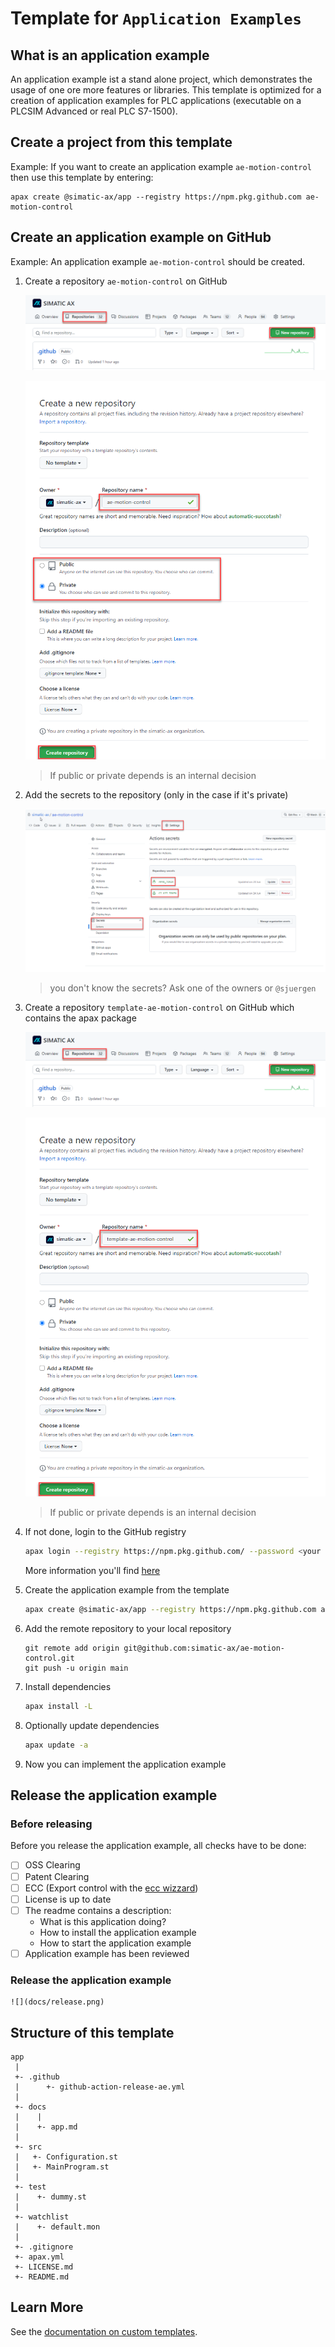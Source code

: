 # Template for `Application Examples`

## What is an application example

An application example ist a stand alone project, which demonstrates the usage of one ore more features or libraries. This template is optimized for a creation of application examples for PLC applications (executable on a PLCSIM Advanced or real PLC S7-1500).

## Create a project from this template

Example: If you want to create an application example `ae-motion-control` then use this template by entering:

```
apax create @simatic-ax/app --registry https://npm.pkg.github.com ae-motion-control
```

## Create an application example on GitHub

Example: An application example `ae-motion-control` should be created.

1. Create a repository `ae-motion-control` on GitHub

    ![](docs/newrepo.png)

    ![](docs/newrepo2.png)

    > If public or private depends is an internal decision

1. Add the secrets to the repository (only in the case if it's private)

    ![](docs/secrets.png)

   > you don't know the secrets? Ask one of the owners or `@sjuergen`

1. Create a repository `template-ae-motion-control` on GitHub which contains the apax package

    ![](docs/newrepo.png)

    ![](docs/newrepo3.png)

    > If public or private depends is an internal decision

1. If not done, login to the GitHub registry

    ```bash
    apax login --registry https://npm.pkg.github.com/ --password <your personal access token>
    ```

    More information you'll find [here](https://github.com/simatic-ax/.sharedstuff/blob/main/doc/personalaccesstoken.md)

1. Create the application example from the template

    ```bash
    apax create @simatic-ax/app --registry https://npm.pkg.github.com ae-motion-control
    ```

1. Add the remote repository to your local repository

    ```
    git remote add origin git@github.com:simatic-ax/ae-motion-control.git
    git push -u origin main
    ```

1. Install dependencies

      ```bash
      apax install -L
      ```

1. Optionally update dependencies

      ```bash
      apax update -a
      ```

1. Now you can implement the application example

## Release the application example

### Before releasing

Before you release the application example, all checks have to be done:

- [ ] OSS Clearing
- [ ] Patent Clearing
- [ ] ECC (Export control with the [ecc wizzard](https://code-ops.code.siemens.io/ecc-wizard/))
- [ ] License is up to date
- [ ] The readme contains a description:
  - What is this application doing?
  - How to install the application example
  - How to start the application example
- [ ] Application example has been reviewed

### Release the application example

    ![](docs/release.png)

## Structure of this template

```
app
 |
 +- .github
 |      +- github-action-release-ae.yml
 |
 +- docs
 |    |
 |    +- app.md
 |
 +- src
 |   +- Configuration.st
 |   +- MainProgram.st
 |
 +- test
 |    +- dummy.st
 |
 +- watchlist
 |    +- default.mon
 |
 +- .gitignore
 +- apax.yml
 +- LICENSE.md
 +- README.md
```

## Learn More

See the [documentation on custom templates](https://axciteme.siemens.com/docs/apax/templates).
